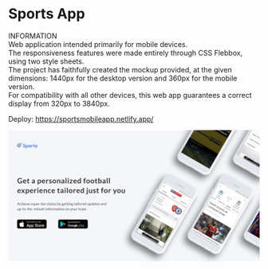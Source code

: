 # Sports App

INFORMATION<br>
Web application intended primarily for mobile devices.<br>
The responsiveness features were made entirely through CSS Flebbox, using two style sheets.<br>
The project has faithfully created the mockup provided, at the given dimensions: 1440px for the desktop version and 360px for the mobile version.<br>
For compatibility with all other devices, this web app guarantees a correct display from 320px to 3840px.<br>

Deploy:
https://sportsmobileapp.netlify.app/

![alt text](https://github.com/DomenicoMassimoCavaglieri/Responsive-Landing-Page/blob/master/images/open.png?raw=true)

